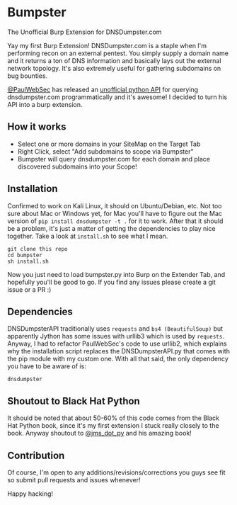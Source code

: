 # Bumpster
The Unofficial Burp Extension for DNSDumpster.com

Yay my first Burp Extension! DNSDumpster.com is a staple when I'm performing recon on an external pentest. You simply supply a domain name and it returns a ton of DNS information and basically lays out the external network topology. It's also extremely useful for gathering subdomains on bug bounties. 

[@PaulWebSec](https://twitter.com/paulwebsec?lang=en) has released an [unofficial python API](https://github.com/PaulSec/API-dnsdumpster.com) for querying dnsdumpster.com programmatically and it's awesome! I decided to turn his API into a burp extension. 

## How it works 

- Select one or more domains in your SiteMap on the Target Tab
- Right Click, select "Add subdomains to scope via Bumpster"
- Bumpster will query dnsdumpster.com for each domain and place discovered subdomains into your Scope!

## Installation 
Confirmed to work on Kali Linux, it should on Ubuntu/Debian, etc. Not too sure about Mac or Windows yet, for Mac you'll have to figure out the Mac version of `pip install dnsdumpster -t .` for it to work. After that it should be a problem, it's just a matter of getting the dependencies to play nice together. Take a look at `install.sh` to see what I mean. 

```
git clone this repo
cd bumpster 
sh install.sh 
```

Now you just need to load bumpster.py into Burp on the Extender Tab, and hopefully you'll be good to go. If you find any issues please create a git issue or a PR :) 

## Dependencies 

DNSDumpsterAPI traditionally uses `requests` and `bs4 (BeautifulSoup)` but apparently Jython has some issues with urllib3 which is used by `requests`. Anyway, I had to refactor PaulWebSec's code to use urllib2, which explains why the installation script replaces the DNSDumpsterAPI.py that comes with the pip module with my custom one. With all that said, the only dependency you have to be aware of is:

```
dnsdumpster 
```

## Shoutout to Black Hat Python

It should be noted that about 50-60% of this code comes from the Black Hat Python book, since it's my first extension I stuck really closely to the book. Anyway shoutout to [@jms_dot_py](https://twitter.com/jms_dot_py) and his amazing book!

## Contribution

Of course, I'm open to any additions/revisions/corrections you guys see fit so submit pull requests and issues whenever!

Happy hacking! 

